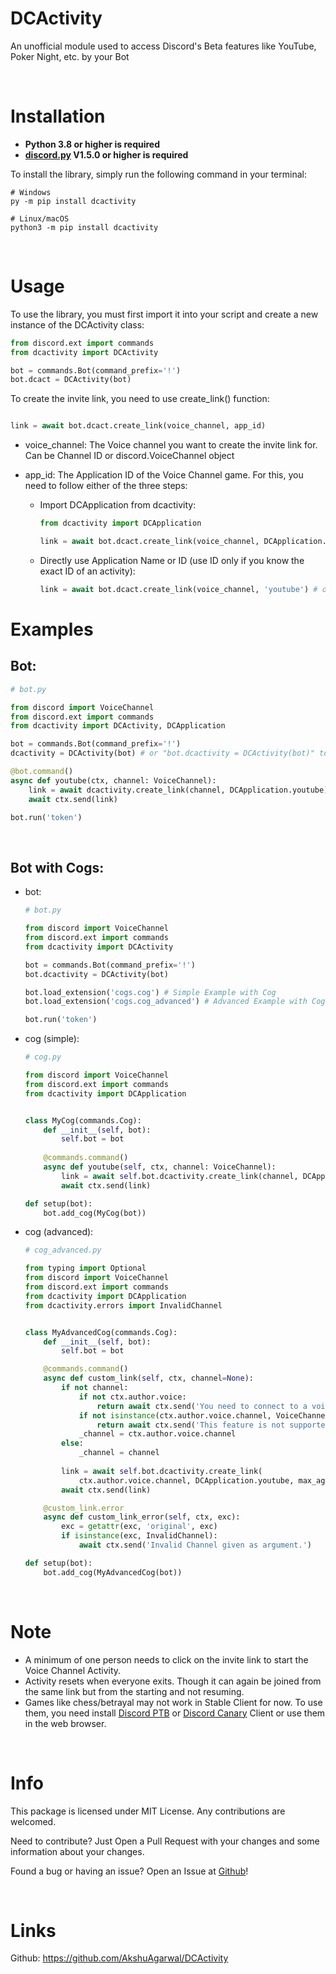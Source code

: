 # DCActivity
An unofficial module used to access Discord's Beta features like YouTube, Poker Night, etc. by your Bot

<br>

# Installation
- **Python 3.8 or higher is required**
- **[discord.py](https://github.com/Rapptz/discord.py) V1.5.0 or higher is required**

To install the library, simply run the following command in your terminal:
```
# Windows
py -m pip install dcactivity

# Linux/macOS
python3 -m pip install dcactivity
```

<br>

# Usage
To use the library, you must first import it into your script and create a new instance of the DCActivity class:
```python
from discord.ext import commands
from dcactivity import DCActivity

bot = commands.Bot(command_prefix='!')
bot.dcact = DCActivity(bot)
```

To create the invite link, you need to use create_link() function:
```py

link = await bot.dcact.create_link(voice_channel, app_id)
```

* voice_channel: The Voice channel you want to create the invite link for. Can be Channel ID or discord.VoiceChannel object
 
* app_id: The Application ID of the Voice Channel game. For this, you need to follow either of the three steps:
   
  * Import DCApplication from dcactivity:
    ```python
    from dcactivity import DCApplication

    link = await bot.dcact.create_link(voice_channel, DCApplication.youtube) # or DCApplication.poker, etc.
    ```

  * Directly use Application Name or ID (use ID only if you know the exact ID of an activity):
    ```python
    link = await bot.dcact.create_link(voice_channel, 'youtube') # or poker, chess, etc.
    ```


# Examples
## Bot:
```python
# bot.py

from discord import VoiceChannel
from discord.ext import commands
from dcactivity import DCActivity, DCApplication

bot = commands.Bot(command_prefix='!')
dcactivity = DCActivity(bot) # or "bot.dcactivity = DCActivity(bot)" to use it as a BotVar

@bot.command()
async def youtube(ctx, channel: VoiceChannel):
    link = await dcactivity.create_link(channel, DCApplication.youtube)
    await ctx.send(link)

bot.run('token')
```

<br>

## Bot with Cogs:
  - bot:
      ```python
      # bot.py

      from discord import VoiceChannel
      from discord.ext import commands
      from dcactivity import DCActivity

      bot = commands.Bot(command_prefix='!')
      bot.dcactivity = DCActivity(bot)

      bot.load_extension('cogs.cog') # Simple Example with Cog
      bot.load_extension('cogs.cog_advanced') # Advanced Example with Cog

      bot.run('token')
      ```

  - cog (simple):
      ```python
      # cog.py

      from discord import VoiceChannel
      from discord.ext import commands
      from dcactivity import DCApplication


      class MyCog(commands.Cog):
          def __init__(self, bot):
              self.bot = bot
          
          @commands.command()
          async def youtube(self, ctx, channel: VoiceChannel):
              link = await self.bot.dcactivity.create_link(channel, DCApplication.youtube)
              await ctx.send(link)

      def setup(bot):
          bot.add_cog(MyCog(bot))
      ```

  - cog (advanced):
      ```python
      # cog_advanced.py
      
      from typing import Optional
      from discord import VoiceChannel
      from discord.ext import commands
      from dcactivity import DCApplication
      from dcactivity.errors import InvalidChannel


      class MyAdvancedCog(commands.Cog):
          def __init__(self, bot):
              self.bot = bot

          @commands.command()
          async def custom_link(self, ctx, channel=None):
              if not channel:
                  if not ctx.author.voice:
                      return await ctx.send('You need to connect to a voice channel first')
                  if not isinstance(ctx.author.voice.channel, VoiceChannel):
                      return await ctx.send('This feature is not supported in Stage Channels.')
                  _channel = ctx.author.voice.channel
              else:
                  _channel = channel
              
              link = await self.bot.dcactivity.create_link(
                  ctx.author.voice.channel, DCApplication.youtube, max_age=0, max_uses=10)
              await ctx.send(link)

          @custom_link.error
          async def custom_link_error(self, ctx, exc):
              exc = getattr(exc, 'original', exc)
              if isinstance(exc, InvalidChannel):
                  await ctx.send('Invalid Channel given as argument.')

      def setup(bot):
          bot.add_cog(MyAdvancedCog(bot))
      ```

<br>

# Note
* A minimum of one person needs to click on the invite link to start the Voice Channel Activity.
* Activity resets when everyone exits. Though it can again be joined from the same link but from the starting and not resuming.
* Games like chess/betrayal may not work in Stable Client for now. To use them, you need install [Discord PTB](https://ptb.discord.com/) or [Discord Canary](https://canary.discord.com/) Client or use them in the web browser.

<br>

# Info
This package is licensed under MIT License. Any contributions are welcomed.

Need to contribute? Just Open a Pull Request with your changes and some information about your changes.

Found a bug or having an issue? Open an Issue at [Github](https://github.com/AkshuAgarwal/DCActivity/issues)!

<br>

# Links
Github: https://github.com/AkshuAgarwal/DCActivity